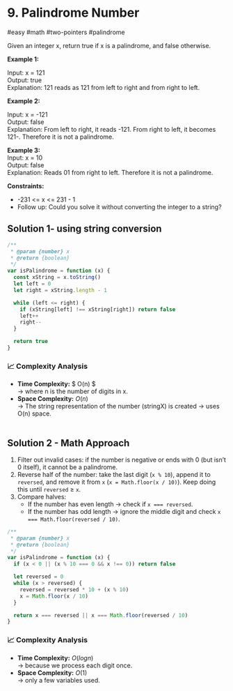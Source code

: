 # 9. Palindrome Number

#easy #math #two-pointers #palindrome

Given an integer x, return true if x is a palindrome, and false otherwise.

**Example 1:**

Input: x = 121  
Output: true  
Explanation: 121 reads as 121 from left to right and from right to left.

**Example 2:**

Input: x = -121  
Output: false  
Explanation: From left to right, it reads -121. From right to left, it becomes 121-. Therefore it is not a palindrome.

**Example 3:**  
Input: x = 10  
Output: false  
Explanation: Reads 01 from right to left. Therefore it is not a palindrome.

**Constraints:**

- -231 <= x <= 231 - 1
- Follow up: Could you solve it without converting the integer to a string?

## Solution 1- using string conversion

```javascript
/**
 * @param {number} x
 * @return {boolean}
 */
var isPalindrome = function (x) {
  const xString = x.toString()
  let left = 0
  let right = xString.length - 1

  while (left <= right) {
    if (xString[left] !== xString[right]) return false
    left++
    right--
  }

  return true
}
```

### 📈 Complexity Analysis

- **Time Complexity:** $ O(n) $ <br>
  → where n is the number of digits in x.
  <br>
- **Space Complexity:** $O(n)$ <br>
  → The string representation of the number (stringX) is created → uses O(n) space.
  <br>
  <br>

## Solution 2 - Math Approach

1. Filter out invalid cases: if the number is negative or ends with 0 (but isn’t 0 itself), it cannot be a palindrome.
2. Reverse half of the number: take the last digit (`x % 10`), append it to `reversed`, and remove it from `x` (`x = Math.floor(x / 10)`). Keep doing this until `reversed` ≥ `x`.
3. Compare halves:
   - If the number has even length → check if `x === reversed`.
   - If the number has odd length → ignore the middle digit and check `x === Math.floor(reversed / 10)`.

```javascript
/**
 * @param {number} x
 * @return {boolean}
 */
var isPalindrome = function (x) {
  if (x < 0 || (x % 10 === 0 && x !== 0)) return false

  let reversed = 0
  while (x > reversed) {
    reversed = reversed * 10 + (x % 10)
    x = Math.floor(x / 10)
  }

  return x === reversed || x === Math.floor(reversed / 10)
}
```

### 📈 Complexity Analysis

- **Time Complexity:** $O(logn)$ <br>
  → because we process each digit once.
  <br>
- **Space Complexity:** $O(1)$ <br>
  → only a few variables used.

